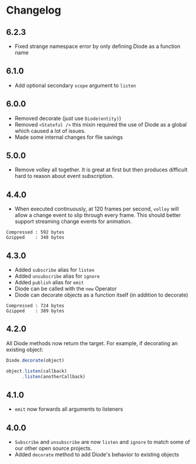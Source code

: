 # Changelog

## 6.2.3

- Fixed strange namespace error by only defining Diode as a function name

## 6.1.0

- Add optional secondary `scope` argument to `listen`

## 6.0.0

- Removed decorate (just use `Diode(entity)`)
- Removed `<Stateful />` this mixin required the use of Diode as a
  global which caused a lot of issues.
- Made some internal changes for file savings

## 5.0.0

- Remove volley all together. It is great at first but then produces
  difficult hard to reason about event subscription.

## 4.4.0

- When executed continuously, at 120 frames per second, `volley` will
  allow a change event to slip through every frame. This should better
  support streaming change events for animation.

```
Compressed : 592 bytes
Gzipped    : 348 bytes
```

## 4.3.0

- Added `subscribe` alias for `listen`
- Added `unsubscribe` alias for `ignore`
- Added `publish` alias for `emit`
- Diode can be called with the `new` Operator
- Diode can decorate objects as a function itself (in addition to decorate)

```
Compressed : 724 bytes
Gzipped    : 389 bytes
```

## 4.2.0

All Diode methods now return the target. For example, if decorating an existing object:

```javascript
Diode.decorate(object)

object.listen(callback)
      .listen(anotherCallback)
```

## 4.1.0

- `emit` now forwards all arguments to listeners

## 4.0.0

- `Subscribe` and `unsubscribe` are now `listen` and `ignore` to
  match some of our other open source projects.
- Added `decorate` method to add Diode's behavior to existing objects
